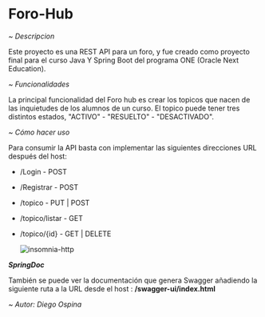 # Foro-Hub

<em> ~ Descripcion </em>

Este proyecto es una REST API para un foro, y fue creado como proyecto final para el curso Java Y Spring Boot del programa ONE (Oracle Next Education).

<em> ~ Funcionalidades </em>

La principal funcionalidad del Foro hub es crear los topicos que nacen de las inquietudes de los alumnos de un curso. El topico puede tener tres distintos estados, "ACTIVO" - "RESUELTO" - "DESACTIVADO".

<em> ~ Cómo hacer uso </em>

Para consumir la API basta con implementar las siguientes direcciones URL después del host:

* /Login - POST
* /Registrar - POST
* /topico - PUT | POST 
* /topico/listar - GET
* /topico/{id} - GET | DELETE

  <img src="https://github.com/user-attachments/assets/fd1262a0-754b-43c1-a29b-d7430ae0e86b" alt="insomnia-http">
  
<em><b>SpringDoc</b></em>

También se puede ver la documentación que genera Swagger añadiendo la siguiente ruta a la URL desde el host : <b> /swagger-ui/index.html </b>

<em> ~ Autor: Diego Ospina </em>




